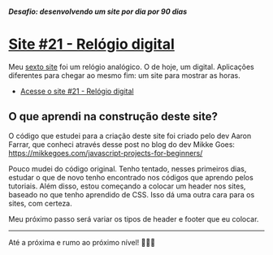 ##### Desafio: desenvolvendo um site por dia por 90 dias 

# [Site #21 - Relógio digital](https://www.dorlyneto.com/90sites/21-relogio-digital)

Meu [sexto site](https://www.dorlyneto.com/90sites/06-relogioanalogico) foi um relógio analógico. O de hoje, um digital. Aplicações diferentes para chegar ao mesmo fim: um site para mostrar as horas.

* [Acesse o site #21 - Relógio digital](https://www.dorlyneto.com/90sites/20-contador)

## O que aprendi na construção deste site?

O código que estudei para a criação deste site foi criado pelo dev Aaron Farrar, que conheci através desse post no blog do dev Mikke Goes: https://mikkegoes.com/javascript-projects-for-beginners/ 

Pouco mudei do código original. Tenho tentado, nesses primeiros dias, estudar o que de novo tenho encontrado nos códigos que aprendo pelos tutoriais. Além disso, estou começando a colocar um header nos sites, baseado no que tenho aprendido de CSS. Isso dá uma outra cara para os sites, com certeza. 

Meu próximo passo será variar os tipos de header e footer que eu colocar.

---

Até a próxima e rumo ao próximo nível! 🚀🚀🚀



